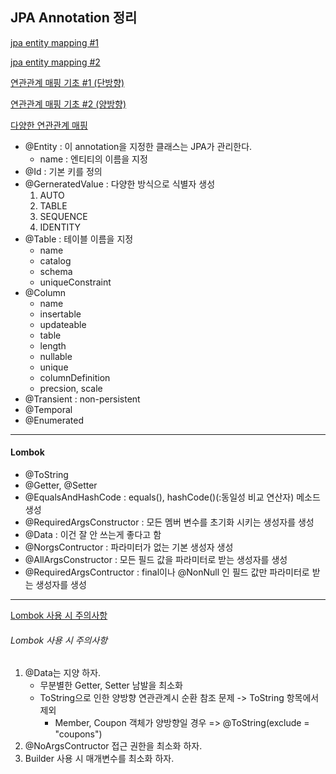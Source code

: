 ## JPA Annotation 정리

[jpa entity mapping #1](https://velog.io/@conatuseus/%EC%97%94%ED%8B%B0%ED%8B%B0-%EB%A7%A4%ED%95%91)

[jpa entity mapping #2](https://velog.io/@conatuseus/%EC%97%94%ED%8B%B0%ED%8B%B0-%EB%A7%A4%ED%95%91-2-msk0kq84v5)

[연관관계 매핑 기초 #1 (단방향)](https://velog.io/@conatuseus/%EC%97%B0%EA%B4%80%EA%B4%80%EA%B3%84-%EB%A7%A4%ED%95%91-%EA%B8%B0%EC%B4%88-1-i3k0xuve9i)

[연관관계 매핑 기초 #2 (양방향)](https://velog.io/@conatuseus/%EC%97%B0%EA%B4%80%EA%B4%80%EA%B3%84-%EB%A7%A4%ED%95%91-%EA%B8%B0%EC%B4%88-2-%EC%96%91%EB%B0%A9%ED%96%A5-%EC%97%B0%EA%B4%80%EA%B4%80%EA%B3%84%EC%99%80-%EC%97%B0%EA%B4%80%EA%B4%80%EA%B3%84%EC%9D%98-%EC%A3%BC%EC%9D%B8)

[다양한 연관관계 매핑](https://velog.io/@conatuseus/JPA-%EB%8B%A4%EC%96%91%ED%95%9C-%EC%97%B0%EA%B4%80%EA%B4%80%EA%B3%84-%EB%A7%A4%ED%95%91)

- @Entity : 이 annotation을 지정한 클래스는 JPA가 관리한다.
  - name : 엔티티의 이름을 지정
- @Id :  기본 키를 정의
- @GerneratedValue : 다양한 방식으로 식별자 생성
  1. AUTO
  2. TABLE
  3. SEQUENCE
  4. IDENTITY
- @Table : 테이블 이름을 지정
  - name
  - catalog
  - schema
  - uniqueConstraint
- @Column
  - name
  - insertable
  - updateable
  - table
  - length
  - nullable
  - unique
  - columnDefinition
  - precsion, scale
- @Transient : non-persistent
- @Temporal
- @Enumerated

------

#### Lombok

- @ToString
- @Getter, @Setter
- @EqualsAndHashCode : equals(), hashCode()(:동일성 비교 연산자) 메소드 생성
- @RequiredArgsConstructor : 모든 멤버 변수를 초기화 시키는 생성자를 생성
- @Data : 이건 잘 안 쓰는게 좋다고 함
- @NorgsContructor : 파라미터가 없는 기본 생성자 생성
- @AllArgsConstructor : 모든 필드 값을 파라미터로 받는 생성자를 생성
- @RequiredArgsContructor : final이나 @NonNull 인 필드 값만 파라미터로 받는 생성자를 생성



-----------------

[Lombok 사용 시 주의사항](https://www.popit.kr/%EC%8B%A4%EB%AC%B4%EC%97%90%EC%84%9C-lombok-%EC%82%AC%EC%9A%A9%EB%B2%95/)

###### Lombok 사용 시 주의사항

1. @Data는 지양 하자. 
   - 무분별한 Getter, Setter 남발을 최소화
   - ToString으로 인한 양방향 연관관계시 순환 참조 문제 -> ToString 항목에서 제외
     - Member, Coupon 객체가 양방향일 경우 => @ToString(exclude = "coupons")
2. @NoArgsContructor 접근 권한을 최소화 하자.
3. Builder 사용 시 매개변수를 최소화 하자.